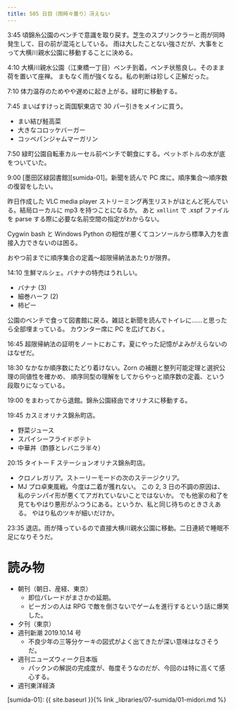 ```yaml
---
title: 505 日目（雨時々曇り）冴えない
---
```


3:45 頃錦糸公園のベンチで意識を取り戻す。芝生のスプリンクラーと雨が同時発生して、目の前が混沌としている。
雨は大したことない強さだが、大事をとって大横川親水公園に移動することに決める。

4:10 大横川親水公園（江東橋一丁目）ベンチ到着。ベンチ状態良し。そのまま荷を置いて座禅。
まもなく雨が強くなる。私の判断は珍しく正解だった。

7:10 体力温存のためやや遅めに起き上がる。緑町に移動する。

7:45 まいばすけっと両国駅東店で 30 パー引きをメインに買う。
* まい結び鮭高菜
* 大きなコロッケバーガー
* コッペパンジャムマーガリン

7:50 緑町公園自転車カルーセル前ベンチで朝食にする。ペットボトルの水が底をついていた。

9:00 [墨田区緑図書館][sumida-01]。新聞を読んで PC 席に。順序集合～順序数の復習をしたい。

昨日作成した VLC media player ストリーミング再生リストがほとんど死んでいる。結局ローカルに mp3 を持つことになるか。
あと `xmllint` で .xspf ファイルを parse する際に必要な名前空間の指定がわからない。

Cygwin bash と Windows Python の相性が悪くてコンソールから標準入力を直接入力できないのは困る。

おやつ前までに順序集合の定義～超限帰納法あたりが限界。

14:10 生鮮マルシェ。バナナの特売はうれしい。
* バナナ (3)
* 細巻ハーフ (2)
* 柿ピー

公園のベンチで食って図書館に戻る。雑誌と新聞を読んでトイレに……と思ったら全部埋まっている。
カウンター席に PC を広げておく。

16:45 超限帰納法の証明をノートにおこす。夏にやった記憶がよみがえらないのはなぜだ。

18:30 なかなか順序数にたどり着けない。Zorn の補題と整列可能定理と選択公理の同値性を確かめ、
順序同型の理解をしてからやっと順序数の定義、という段取りになっている。

19:00 をまわってから退館。錦糸公園経由でオリナスに移動する。

19:45 カスミオリナス錦糸町店。
* 野菜ジュース
* スパイシーフライドポテト
* 中華丼（酢豚とレバニラ半々）

20:15 タイトー F ステーションオリナス錦糸町店。
* クロノレガリア。ストーリーモードの次のステージクリア。
* MJ プロ卓東風戦。今度は二着が獲れない。
  この 2, 3 日の不調の原因は、私のテンパイ形が悪くてアガれていないことではないか。
  でも他家の和了を見てもやはり悪形がふつうにある。というか、私と同じ待ちのときさえある。
  やはり私のツキが細いだけか。

23:35 退店。雨が降っているので直接大横川親水公園に移動。二日連続で睡眠不足になりそうだ。

# 読み物

* 朝刊（朝日、産経、東京）
  * 即位パレードがまさかの延期。
  * ビーガンの人は RPG で敵を倒さないでゲームを進行するという話に爆笑した。
* 夕刊（東京）
* 週刊新潮 2019.10.14 号
  * 不良少年の三等分ケーキの図式がよく出てきたが深い意味はなさそうだ。
* 週刊ニューズウィーク日本版
  * パックンの解説の完成度が、毎度そうなのだが、今回のは特に高くて感心する。
* 週刊東洋経済

[sumida-01]: {{ site.baseurl }}{% link _libraries/07-sumida/01-midori.md %}
